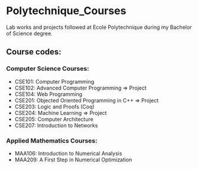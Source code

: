 # Polytechnique_Courses
Lab works and projects followed at Ecole Polytechnique during my Bachelor of Science degree.

## Course codes:

### Computer Science Courses:

- CSE101: Computer Programming
- CSE102: Advanced Computer Programming => Project
- CSE104: Web Programming
- CSE201: Objected Oriented Programming in C++ => Project
- CSE203: Logic and Proofs (Coq)
- CSE204: Machine Learning => Project
- CSE205: Computer Architecture
- CSE207: Introduction to Networks
  
### Applied Mathematics Courses:
- MAA106: Introduction to Numerical Analysis
- MAA209: A First Step in Numerical Optimization
